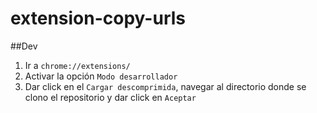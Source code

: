 # extension-copy-urls
##Dev
1. Ir a ```chrome://extensions/```
2. Activar la opción ```Modo desarrollador```
3. Dar click en el ```Cargar descomprimida```, navegar al directorio donde se clono el repositorio y dar click en ```Aceptar```

